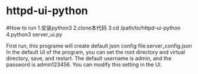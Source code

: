 # httpd-ui-python
#How to run
1.安装python3
2.clone本代码
3.cd /path/to/httpd-ui-python
4.python3 server_ui.py


First run, this programe will create default json config file:server_config.json
In the default UI of the program, you can set the root directory and 
virtual directory, save, and restart. The default username is admin, 
and the password is admin123456. 
You can modify this setting in the UI.
